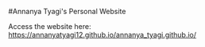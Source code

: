 #Annanya Tyagi's Personal Website

Access the website here: https://annanyatyagi12.github.io/annanya_tyagi.github.io/